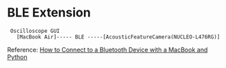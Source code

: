 # BLE Extension

```
 Oscilloscope GUI
   [MacBook Air]----- BLE -----[AcousticFeatureCamera(NUCLEO-L476RG)]
```

Reference: [How to Connect to a Bluetooth Device with a MacBook and Python](https://medium.com/@protobioengineering/how-to-connect-to-a-bluetooth-device-with-a-macbook-and-python-7a14ece6a780)
